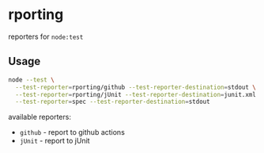 # rporting
reporters for `node:test`


## Usage

```bash
node --test \
  --test-reporter=rporting/github --test-reporter-destination=stdout \
  --test-reporter=rporting/jUnit --test-reporter-destination=junit.xml \
  --test-reporter=spec --test-reporter-destination=stdout
```

available reporters:

- `github` - report to github actions
- `jUnit` - report to jUnit 
